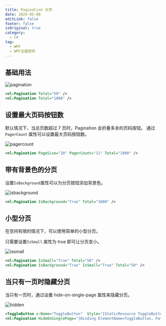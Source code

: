 ```yaml
---
title: Pagination 分页
date: 2024-05-08
editLink: false
footer: false
isOriginal: true
category:
  - C#
tag:
  - WPF
  - WPF主题控件
---
```


## 基础用法

![pagination](https://nas.ilyl.life:8092/wpf-theme/pagination/pagination.gif)

```xml
<nl:Pagination Total="50" />
<nl:Pagination Total="1000" />
```

## 设置最大页码按钮数

默认情况下，当总页数超过 7 页时，Pagination 会折叠多余的页码按钮。 通过`PagerCount` 属性可以设置最大页码按钮数。

![pagercount](https://nas.ilyl.life:8092/wpf-theme/pagination/pagination-pagercount.gif)

```xml
<nl:Pagination PageSize="20" PagerCount="11" Total="1000" />
```

## 带有背景色的分页

设置`IsBackground`属性可以为分页按钮添加背景色。

![isbackground](https://nas.ilyl.life:8092/wpf-theme/pagination/pagination-isbackground.gif)

```xml
<nl:Pagination IsBackground="True" Total="1000" />
```

## 小型分页

在空间有限的情况下，可以使用简单的小型分页。

只需要设置`IsSmall` 属性为 true 即可让分页变小。

![issmall](https://nas.ilyl.life:8092/wpf-theme/pagination/pagination-issmall.gif)

```xml
<nl:Pagination IsSmall="True" Total="50" />
<nl:Pagination IsBackground="True" IsSmall="True" Total="50" />
```

## 当只有一页时隐藏分页

当只有一页时，通过设置 hide-on-single-page 属性来隐藏分页。

![hidden](https://nas.ilyl.life:8092/wpf-theme/pagination/pagination-hidden.gif)

```xml
<ToggleButton x:Name="ToggleButton"  Style="{StaticResource ToggleButtonAsSwitchStyle}" />
<nl:Pagination HideOnSinglePage="{Binding ElementName=ToggleButton, Path=IsChecked}" Total="5" />
```
